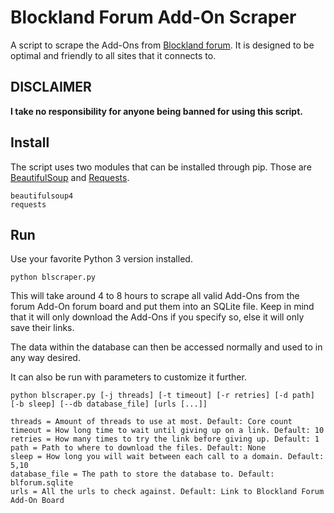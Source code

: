 # Blockland Forum Add-On Scraper

A script to scrape the Add-Ons from [Blockland forum](https://forum.blockland.us/). It is designed to be optimal and friendly to all sites that it connects to.

## DISCLAIMER

**I take no responsibility for anyone being banned for using this script.**

## Install

The script uses two modules that can be installed through pip. Those are [BeautifulSoup](https://www.crummy.com/software/BeautifulSoup/) and [Requests](http://docs.python-requests.org/en/master/).

```
beautifulsoup4
requests
```

## Run

Use your favorite Python 3 version installed.

```
python blscraper.py
```

This will take around 4 to 8 hours to scrape all valid Add-Ons from the forum Add-On forum board and put them into an SQLite file. Keep in mind that it will only download the Add-Ons if you specify so, else it will only save their links.

The data within the database can then be accessed normally and used to in any way desired.

It can also be run with parameters to customize it further.

```
python blscraper.py [-j threads] [-t timeout] [-r retries] [-d path] [-b sleep] [--db database_file] [urls [...]]
```

```
threads = Amount of threads to use at most. Default: Core count
timeout = How long time to wait until giving up on a link. Default: 10
retries = How many times to try the link before giving up. Default: 1
path = Path to where to download the files. Default: None
sleep = How long you will wait between each call to a domain. Default: 5,10
database_file = The path to store the database to. Default: blforum.sqlite
urls = All the urls to check against. Default: Link to Blockland Forum Add-On Board
```
